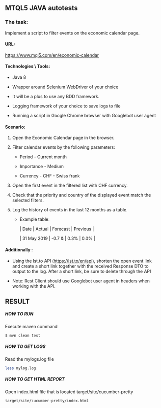 ## **MTQL5 JAVA autotests**

### The task:

Implement a script to filter events on the economic calendar page.


#### URL:

https://www.mql5.com/en/economic-calendar


#### Technologies \ Tools:

- Java 8

- Wrapper around Selenium WebDriver of your choice

- It will be a plus to use any BDD framework.

- Logging framework of your choice to save logs to file

- Running a script in Google Chrome browser with Googlebot user agent


#### Scenario:

1. Open the Economic Calendar page in the browser.

2. Filter calendar events by the following parameters:

    - Period - Current month

    - Importance - Medium

     - Currency - CHF - Swiss frank

3. Open the first event in the filtered list with CHF currency.

4. Check that the priority and country of the displayed event match the selected filters.

5. Log the history of events in the last 12 months as a table.

    - Example table:

        | Date | Actual | Forecast | Previous |

        | 31 May 2019 | -0.7 & | 0.3% | 0.0% |


#### Additionally :

*  Using the lst.to API (https://lst.to/en/api), shorten the open event link and create a short link together with the received Response DTO to output to the log. After a short link, be sure to delete through the API

* Note: Rest Client should use Googlebot user agent in headers when working with the API.


## **RESULT**

##### **HOW TO RUN**
Execute maven command

```sh
$ mvn clean test
```

##### **HOW TO GET LOGS**
Read the mylogs.log file

```sh
less mylog.log
```  

##### **HOW TO GET HTML REPORT**
Open index.html file that is located target/site/cucumber-pretty

```sh
target/site/cucumber-pretty/index.html
```  




